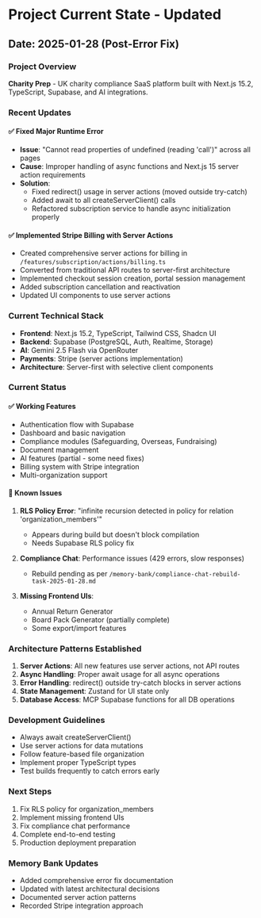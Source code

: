 # Project Current State - Updated
## Date: 2025-01-28 (Post-Error Fix)

### Project Overview
**Charity Prep** - UK charity compliance SaaS platform built with Next.js 15.2, TypeScript, Supabase, and AI integrations.

### Recent Updates

#### ✅ Fixed Major Runtime Error
- **Issue**: "Cannot read properties of undefined (reading 'call')" across all pages
- **Cause**: Improper handling of async functions and Next.js 15 server action requirements
- **Solution**: 
  - Fixed redirect() usage in server actions (moved outside try-catch)
  - Added await to all createServerClient() calls
  - Refactored subscription service to handle async initialization properly

#### ✅ Implemented Stripe Billing with Server Actions
- Created comprehensive server actions for billing in `/features/subscription/actions/billing.ts`
- Converted from traditional API routes to server-first architecture
- Implemented checkout session creation, portal session management
- Added subscription cancellation and reactivation
- Updated UI components to use server actions

### Current Technical Stack
- **Frontend**: Next.js 15.2, TypeScript, Tailwind CSS, Shadcn UI
- **Backend**: Supabase (PostgreSQL, Auth, Realtime, Storage)
- **AI**: Gemini 2.5 Flash via OpenRouter
- **Payments**: Stripe (server actions implementation)
- **Architecture**: Server-first with selective client components

### Current Status

#### ✅ Working Features
- Authentication flow with Supabase
- Dashboard and basic navigation
- Compliance modules (Safeguarding, Overseas, Fundraising)
- Document management
- AI features (partial - some need fixes)
- Billing system with Stripe integration
- Multi-organization support

#### 🚧 Known Issues
1. **RLS Policy Error**: "infinite recursion detected in policy for relation 'organization_members'"
   - Appears during build but doesn't block compilation
   - Needs Supabase RLS policy fix

2. **Compliance Chat**: Performance issues (429 errors, slow responses)
   - Rebuild pending as per `/memory-bank/compliance-chat-rebuild-task-2025-01-28.md`

3. **Missing Frontend UIs**: 
   - Annual Return Generator
   - Board Pack Generator (partially complete)
   - Some export/import features

### Architecture Patterns Established
1. **Server Actions**: All new features use server actions, not API routes
2. **Async Handling**: Proper await usage for all async operations
3. **Error Handling**: redirect() outside try-catch blocks in server actions
4. **State Management**: Zustand for UI state only
5. **Database Access**: MCP Supabase functions for all DB operations

### Development Guidelines
- Always await createServerClient() 
- Use server actions for data mutations
- Follow feature-based file organization
- Implement proper TypeScript types
- Test builds frequently to catch errors early

### Next Steps
1. Fix RLS policy for organization_members
2. Implement missing frontend UIs
3. Fix compliance chat performance
4. Complete end-to-end testing
5. Production deployment preparation

### Memory Bank Updates
- Added comprehensive error fix documentation
- Updated with latest architectural decisions
- Documented server action patterns
- Recorded Stripe integration approach